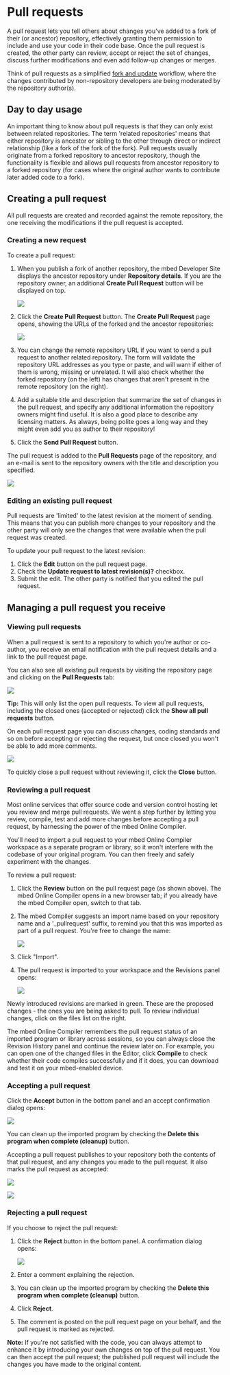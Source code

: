 # Pull requests

A pull request lets you tell others about changes you've added to a fork of their (or ancestor) repository, effectively granting them permission to include and use your code in their code base. Once the pull request is created, the other party can review, accept or reject the set of changes, discuss further modifications and even add follow-up changes or merges.

Think of pull requests as a simplified [fork and update](collab_intro.md) workflow, where the changes contributed by non-repository developers are being moderated by the repository author(s).

## Day to day usage

An important thing to know about pull requests is that they can only exist between related repositories. The term 'related repositories' means that either repository is ancestor or sibling to the other through direct or indirect relationship (like a fork of the fork of the fork). Pull requests usually originate from a forked repository to ancestor repository, though the functionality is flexible and allows pull requests from ancestor repository to a forked repository (for cases where the original author wants to contribute later added code to a fork).

## Creating a pull request

All pull requests are created and recorded against the remote repository, the one receiving the modifications if the pull request is accepted.

### Creating a new request

To create a pull request:

1. When you publish a fork of another repository, the mbed Developer Site displays the ancestor repository under **Repository details**. If you are the repository owner, an additional **Create Pull Request** button will be displayed on top.

	<span class="images">![](images/repo_details.png)</span>

1. Click the **Create Pull Request** button. The **Create Pull Request** page opens, showing the URLs of the forked and the ancestor repositories:

	<span class="images">![](images/create_pull_request.png)</span>

1. You can change the remote repository URL if you want to send a pull request to another related repository. The form will validate the repository URL addresses as you type or paste, and will warn if either of them is wrong, missing or unrelated. It will also check whether the forked repository (on the left) has changes that aren't present in the remote repository (on the right).

1. Add a suitable title and description that summarize the set of changes in the pull request, and specify any additional information the repository owners might find useful. It is also a good place to describe any licensing matters. As always, being polite goes a long way and they might even add you as author to their repository!

1. Click the **Send Pull Request** button.

The pull request is added to the **Pull Requests** page of the repository, and an e-mail is sent to the repository owners with the title and description you specified.

<span class="images">![](images/pull_request_created.png)</span>

### Editing an existing pull request

Pull requests are 'limited' to the latest revision at the moment of sending. This means that you can publish more changes to your repository and the other party will only see the changes that were available when the pull request was created. 

To update your pull request to the latest revision:

1. Click the **Edit** button on the pull request page.
1. Check the **Update request to latest revision(s)?** checkbox.
1. Submit the edit. The other party is notified that you edited the pull request. 

## Managing a pull request you receive 

### Viewing pull requests 

When a pull request is sent to a repository to which you're author or co-author, you receive an email notification with the pull request details and a link to the pull request page. 

You can also see all existing pull requests by visiting the repository page and clicking on the **Pull Requests** tab:

<span class="images">![](images/open_pull_requests.png)</span>

<span class="tips">**Tip:** This will only list the open pull requests. To view all pull requests, including the closed ones (accepted or rejected) click the **Show all pull requests** button.</span>

On each pull request page you can discuss changes, coding standards and so on before accepting or rejecting the request, but once closed you won't be able to add more comments.

<span class="images">![](images/review_pull_request.png)</span>

To quickly close a pull request without reviewing it, click the **Close** button.

### Reviewing a pull request

Most online services that offer source code and version control hosting let you review and merge pull requests.
We went a step further by letting you review, compile, test and add more changes before accepting a pull request, by harnessing the power of the mbed Online Compiler.

You'll need to import a pull request to your mbed Online Compiler workspace as a separate program or library, so it won't interfere with the codebase of your original program. You can then freely and safely experiment with the changes.

To review a pull request:

1. Click the **Review** button on the pull request page (as shown above). The mbed Online Compiler opens in a new browser tab; if you already have the mbed Compiler open, switch to that tab.

1.  The mbed Compiler suggests an import name based on your repository name and a '_pullrequest' suffix, to remind you that this was imported as part of a pull request. You're free to change the name:

	<span class="images">![](images/import_pull_request.png)</span>

1. Click "Import".

1. The pull request is imported to your workspace and the Revisions panel opens:
	
	<span class="images">![](images/revision_history_pull_request.png)</span>

Newly introduced revisions are marked in green. These are the proposed changes - the ones you are being asked to pull. To review individual changes, click on the files list on the right. 

The mbed Online Compiler remembers the pull request status of an imported program or library across sessions, so you can always close the Revision History panel and continue the review later on. For example, you can open one of the changed files in the Editor, click **Compile** to check whether their code compiles successfully and if it does, you can download and test it on your mbed-enabled device.

### Accepting a pull request

Click the **Accept** button in the bottom panel and an accept confirmation dialog opens:

<span class="images">![](images/accept_pull_request.png)</span>

You can clean up the imported program by checking the **Delete this program when complete (cleanup)** button.

Accepting a pull request publishes to your repository both the contents of that pull request, and any changes you made to the pull request. It also marks the pull request as accepted:

<span class="images">![](images/pull_request_accepted.png)</span>

<span class="images">![](images/pull_request_closed.png)</span>


### Rejecting a pull request

If you choose to reject the pull request:

1. Click the **Reject** button in the bottom panel. A confirmation dialog opens:

	<span class="images">![](images/reject_pull_request.png)</span>

1. Enter a comment explaining the rejection. 

1. You can clean up the imported program by checking the **Delete this program when complete (cleanup)** button.

1. Click **Reject**.

1. The comment is posted on the pull request page on your behalf, and the pull request is marked as rejected.

<span class="notes">**Note:** If you're not satisfied with the code, you can always attempt to enhance it by introducing your own changes on top of the pull request. You can then accept the pull request; the published pull request will include the changes you have made to the original content.
</span>

